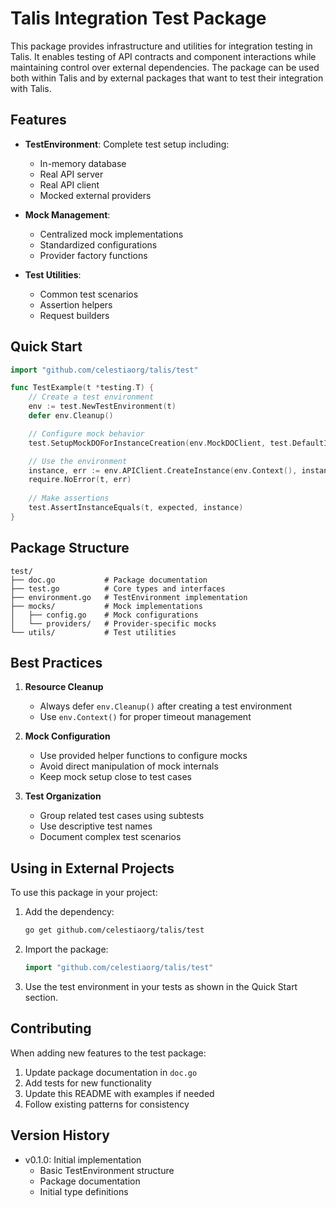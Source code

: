# Talis Integration Test Package

This package provides infrastructure and utilities for integration testing in Talis. It enables testing of API contracts and component interactions while maintaining control over external dependencies. The package can be used both within Talis and by external packages that want to test their integration with Talis.

## Features

- **TestEnvironment**: Complete test setup including:
  - In-memory database
  - Real API server
  - Real API client
  - Mocked external providers

- **Mock Management**: 
  - Centralized mock implementations
  - Standardized configurations
  - Provider factory functions

- **Test Utilities**:
  - Common test scenarios
  - Assertion helpers
  - Request builders

## Quick Start

```go
import "github.com/celestiaorg/talis/test"

func TestExample(t *testing.T) {
    // Create a test environment
    env := test.NewTestEnvironment(t)
    defer env.Cleanup()

    // Configure mock behavior
    test.SetupMockDOForInstanceCreation(env.MockDOClient, test.DefaultInstanceCreationConfig())

    // Use the environment
    instance, err := env.APIClient.CreateInstance(env.Context(), instanceRequest)
    require.NoError(t, err)
    
    // Make assertions
    test.AssertInstanceEquals(t, expected, instance)
}
```

## Package Structure

```
test/
├── doc.go           # Package documentation
├── test.go          # Core types and interfaces
├── environment.go   # TestEnvironment implementation
├── mocks/           # Mock implementations
│   ├── config.go    # Mock configurations
│   └── providers/   # Provider-specific mocks
└── utils/           # Test utilities
```

## Best Practices

1. **Resource Cleanup**
   - Always defer `env.Cleanup()` after creating a test environment
   - Use `env.Context()` for proper timeout management

2. **Mock Configuration**
   - Use provided helper functions to configure mocks
   - Avoid direct manipulation of mock internals
   - Keep mock setup close to test cases

3. **Test Organization**
   - Group related test cases using subtests
   - Use descriptive test names
   - Document complex test scenarios

## Using in External Projects

To use this package in your project:

1. Add the dependency:
   ```bash
   go get github.com/celestiaorg/talis/test
   ```

2. Import the package:
   ```go
   import "github.com/celestiaorg/talis/test"
   ```

3. Use the test environment in your tests as shown in the Quick Start section.

## Contributing

When adding new features to the test package:

1. Update package documentation in `doc.go`
2. Add tests for new functionality
3. Update this README with examples if needed
4. Follow existing patterns for consistency

## Version History

- v0.1.0: Initial implementation
  - Basic TestEnvironment structure
  - Package documentation
  - Initial type definitions 